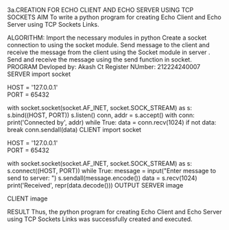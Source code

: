 3a.CREATION FOR ECHO CLIENT AND ECHO SERVER USING TCP SOCKETS
AIM
To write a python program for creating Echo Client and Echo Server using TCP Sockets Links.

ALGORITHM:
Import the necessary modules in python
Create a socket connection to using the socket module.
Send message to the client and receive the message from the client using the Socket module in server .
Send and receive the message using the send function in socket.
PROGRAM
Devloped by: Akash Ct
Register NUmber: 212224240007
SERVER
import socket

HOST = '127.0.0.1'  
PORT = 65432       

with socket.socket(socket.AF_INET, socket.SOCK_STREAM) as s:
    s.bind((HOST, PORT))
    s.listen()
    conn, addr = s.accept()
    with conn:
        print('Connected by', addr)
        while True:
            data = conn.recv(1024)
            if not data:
                break
            conn.sendall(data)
CLIENT
import socket

HOST = '127.0.0.1'  
PORT = 65432        

with socket.socket(socket.AF_INET, socket.SOCK_STREAM) as s:
    s.connect((HOST, PORT))
    while True:
        message = input("Enter message to send to server: ")
        s.sendall(message.encode())
        data = s.recv(1024)
        print('Received', repr(data.decode()))
OUTPUT
SERVER
image

CLIENT
image

RESULT
Thus, the python program for creating Echo Client and Echo Server using TCP Sockets Links was successfully created and executed.
